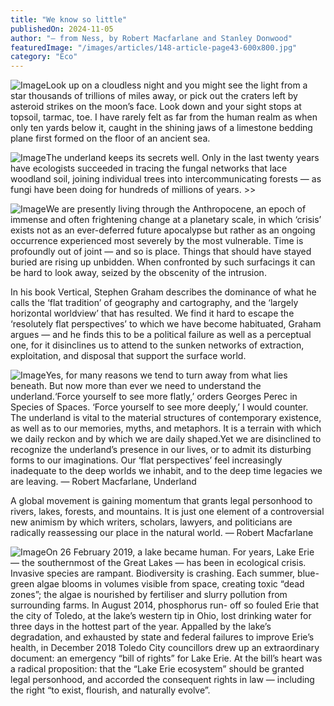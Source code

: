 ```yaml
---
title: "We know so little"
publishedOn: 2024-11-05
author: "— from Ness, by Robert Macfarlane and Stanley Donwood"
featuredImage: "/images/articles/148-article-page43-600x800.jpg"
category: "Eco"
---
```


![Image](/images/articles/148-article-page43-600x800.jpg)Look up on a cloudless night and you might see the light from a star thousands of trillions of miles away, or pick out the craters left by asteroid strikes on the moon’s face. Look down and your sight stops at topsoil, tarmac, toe. I have rarely felt as far from the human realm as when only ten yards below it, caught in the shining jaws of a limestone bedding plane first formed on the floor of an ancient sea.

![Image](/images/articles/148-article-page44-600x700.jpg)The underland keeps its secrets well. Only in the last twenty years have ecologists succeeded in tracing the fungal networks that lace woodland soil, joining individual trees into intercommunicating forests
— as fungi have been doing for hundreds of millions of years. &gt;&gt;

![Image](/images/articles/148-article-page46-600x800.jpg)We are presently living through the Anthropocene, an epoch of immense and often frightening change at a planetary scale, in which ‘crisis’ exists not as an ever-deferred future apocalypse but rather as an ongoing occurrence experienced most severely by the most vulnerable. Time is profoundly out of joint — and so is place. Things that should have stayed buried are rising up unbidden. When confronted by such surfacings it can be hard to look away, seized by the obscenity of the intrusion.

In his book Vertical, Stephen Graham describes the dominance of what
he calls the ‘flat tradition’ of geography and cartography, and the ‘largely horizontal worldview’ that has resulted. We find it hard to escape the ‘resolutely flat perspectives’ to which we have become habituated, Graham argues — and he finds this to be a political failure as well as a perceptual one, for it disinclines us to attend to the sunken networks of extraction, exploitation, and disposal that support the surface world.

![Image](/images/articles/148-article-page48-900x800.jpg)Yes, for many reasons we tend to turn away from what lies beneath. But now more than ever we need to understand the underland.‘Force yourself to see more flatly,’ orders Georges Perec in Species of Spaces. ‘Force yourself to see more deeply,’ I would counter. The underland is vital to the material structures of contemporary existence, as well as to our memories, myths, and metaphors. It is a terrain with which we daily reckon and by which we are daily shaped.Yet we are disinclined to recognize the underland’s presence in our lives, or to admit its disturbing forms to our imaginations. Our ‘flat perspectives’ feel increasingly inadequate to the deep worlds we inhabit, and to the deep time legacies we are leaving.
— Robert Macfarlane, Underland

A global movement is gaining momentum that grants legal personhood to rivers, lakes, forests, and mountains. It is just one element of a controversial new animism by which writers, scholars, lawyers, and politicians are radically reassessing our place in the natural world.
— Robert Macfarlane

![Image](/images/articles/148-article-page50-600x400.jpg)On 26 February 2019, a lake became human. For years, Lake Erie — the southernmost of the Great Lakes — has been in ecological crisis. Invasive species are rampant. Biodiversity is crashing. Each summer, blue-green algae blooms in volumes visible from space, creating toxic “dead zones”; the algae is nourished by fertiliser and slurry pollution from surrounding farms. In August 2014, phosphorus run- off so fouled Erie that the city of Toledo, at the lake’s western tip in Ohio, lost drinking water for three days in the hottest part of the year.
Appalled by the lake’s degradation, and exhausted by state and federal failures to improve Erie’s health, in December 2018 Toledo City councillors drew up an extraordinary document: an emergency “bill of rights” for Lake Erie. At the bill’s heart was a radical proposition: that the “Lake Erie ecosystem” should be granted legal personhood, and accorded the consequent rights in law — including the right “to exist, flourish, and naturally evolve”.

